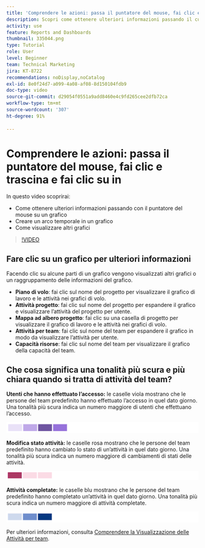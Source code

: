 ```yaml
---
title: 'Comprendere le azioni: passa il puntatore del mouse, fai clic e trascina e fai clic su in'
description: Scopri come ottenere ulteriori informazioni passando il cursore sopra un grafico, creando un arco temporale su un grafico e visualizzando grafici aggiuntivi, il tutto in [!UICONTROL Analisi avanzata].
activity: use
feature: Reports and Dashboards
thumbnail: 335044.png
type: Tutorial
role: User
level: Beginner
team: Technical Marketing
jira: KT-8722
recommendations: noDisplay,noCatalog
exl-id: 8e0f24d7-a099-4a08-af08-8d150104fdb9
doc-type: video
source-git-commit: d29054f0551a9add8460e4c9fd265cee2dfb72ca
workflow-type: tm+mt
source-wordcount: '307'
ht-degree: 91%

---
```


# Comprendere le azioni: passa il puntatore del mouse, fai clic e trascina e fai clic su in

In questo video scoprirai:

* Come ottenere ulteriori informazioni passando con il puntatore del mouse su un grafico
* Creare un arco temporale in un grafico
* Come visualizzare altri grafici

>[!VIDEO](https://video.tv.adobe.com/v/335044/?quality=12&learn=on)

## Fare clic su un grafico per ulteriori informazioni

Facendo clic su alcune parti di un grafico vengono visualizzati altri grafici o un raggruppamento delle informazioni del grafico.

* **Piano di volo**: fai clic sul nome del progetto per visualizzare il grafico di lavoro e le attività nei grafici di volo.
* **Attività progetto**: fai clic sul nome del progetto per espandere il grafico e visualizzare l’attività del progetto per utente.
* **Mappa ad albero progetto**: fai clic su una casella di progetto per visualizzare il grafico di lavoro e le attività nei grafici di volo.
* **Attività per team**: fai clic sul nome del team per espandere il grafico in modo da visualizzare l’attività per utente.
* **Capacità risorse**: fai clic sul nome del team per visualizzare il grafico della capacità del team.

## Che cosa significa una tonalità più scura e più chiara quando si tratta di attività del team?

**Utenti che hanno effettuato l’accesso:** le caselle viola mostrano che le persone del team predefinito hanno effettuato l’accesso in quel dato giorno. Una tonalità più scura indica un numero maggiore di utenti che effettuano l’accesso.

![Immagine di caselle con tonalità viola](assets/purple-shaded-boxes.png)

**Modifica stato attività:** le caselle rosa mostrano che le persone del team predefinito hanno cambiato lo stato di un’attività in quel dato giorno. Una tonalità più scura indica un numero maggiore di cambiamenti di stati delle attività.

![Immagine di caselle con tonalità rosa](assets/pink-shaded-boxes.png)

**Attività completate:** le caselle blu mostrano che le persone del team predefinito hanno completato un’attività in quel dato giorno. Una tonalità più scura indica un numero maggiore di attività completate.

![Immagine delle caselle con tonalità blu](assets/blue-shaded-boxes.png)

Per ulteriori informazioni, consulta [Comprendere la Visualizzazione delle Attività per team](https://experienceleague.adobe.com/docs/workfront/using/reporting/enhanced-analytics/activity-by-team-overview.html?lang=it).
